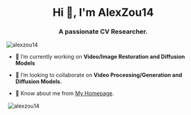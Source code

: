 <h1 align="center">Hi 👋, I'm AlexZou14</h1>
<h3 align="center">A passionate CV Researcher.</h3>

<p align="left"> <img src="https://komarev.com/ghpvc/?username=alexzou14&label=Profile%20views&color=0e75b6&style=flat" alt="alexzou14" /> </p>

- 🔭 I’m currently working on **Video/Image Restoration and Diffusion Models**

- 👯 I’m looking to collaborate on **Video Processing/Generation and Diffusion Models.**

- 📄 Know about me from  [My Homepage](https://alexzou14.github.io).

<p align="left">
</p>

<p>&nbsp;<img align="center" src="https://github-readme-stats.vercel.app/api?username=alexzou14&show_icons=true&locale=en" alt="alexzou14" /></p>
